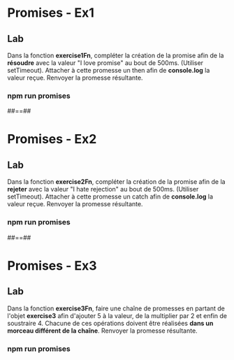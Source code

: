 <!-- .slide: class="exercice" -->

# Promises - Ex1

## Lab

Dans la fonction **exercise1Fn**, compléter la création de la promise afin de
la **résoudre** avec la valeur "I love promise" au bout de 500ms. (Utiliser setTimeout).
Attacher à cette promesse un then afin de **console.log** la valeur reçue. Renvoyer la promesse résultante.

### npm run promises

##==##

<!-- .slide: class="exercice" -->

# Promises - Ex2

## Lab

Dans la fonction **exercise2Fn**, compléter la création de la promise afin de
la **rejeter** avec la valeur "I hate rejection" au bout de 500ms. (Utiliser setTimeout).
Attacher à cette promesse un catch afin de **console.log** la valeur reçue. Renvoyer la promesse résultante.

### npm run promises

##==##

<!-- .slide: class="exercice" -->

# Promises - Ex3

## Lab

Dans la fonction **exercise3Fn**, faire une chaîne de promesses en partant de
l'objet **exercise3** afin d'ajouter 5 à la valeur, de la multiplier par 2 et enfin de soustraire 4.
Chacune de ces opérations doivent être réalisées **dans un morceau différent de la chaîne**. Renvoyer la promesse résultante.

### npm run promises
